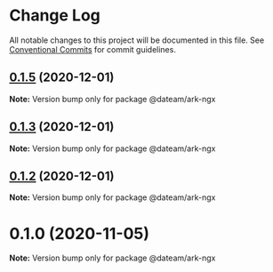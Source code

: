 # Change Log

All notable changes to this project will be documented in this file.
See [Conventional Commits](https://conventionalcommits.org) for commit guidelines.

## [0.1.5](https://github.com/DaTeam/toolkit/compare/v0.1.4...v0.1.5) (2020-12-01)

**Note:** Version bump only for package @dateam/ark-ngx





## [0.1.3](https://github.com/DaTeam/toolkit/compare/v0.1.0...v0.1.3) (2020-12-01)

**Note:** Version bump only for package @dateam/ark-ngx





## [0.1.2](https://github.com/DaTeam/toolkit/compare/v0.1.0...v0.1.2) (2020-12-01)

**Note:** Version bump only for package @dateam/ark-ngx





# 0.1.0 (2020-11-05)

**Note:** Version bump only for package @dateam/ark-ngx
